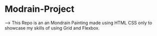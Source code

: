 # Modrain-Project
--> This Repo is an an Mondrain Painting made using HTML CSS only to showcase my skills of using Grid and Flexbox.
